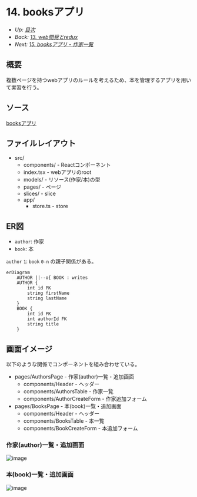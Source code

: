 # 14. booksアプリ

- *Up: [目次](../index.md)*
- *Back: [13. web開発とredux](./13_web_app_development.md)*
- *Next: [15. booksアプリ - 作家一覧](./15_books_app_author_table.md)*

## 概要

複数ページを持つwebアプリのルールを考えるため、本を管理するアプリを用いて実習を行う。

## ソース

[booksアプリ](https://codesandbox.io/s/books-m7xgxj)

## ファイルレイアウト

- src/
  - components/ - Reactコンポーネント
  - index.tsx - webアプリのroot
  - models/ - リソース(作家/本)の型
  - pages/ - ページ
  - slices/ - slice
  - app/
    - store.ts - store

## ER図

- `author`: 作家
- `book`: 本

`author` `1`: `book` `0-n` の親子関係がある。

```mermaid
erDiagram
    AUTHOR ||--o{ BOOK : writes
    AUTHOR {
        int id PK
        string firstName
        string lastName
    }
    BOOK {
        int id PK
        int authorId FK
        string title
    }
```

## 画面イメージ

以下のような関係でコンポーネントを組み合わせている。

- pages/AuthorsPage - 作家(author)一覧・追加画面
  - components/Header - ヘッダー
  - components/AuthorsTable - 作家一覧
  - components/AuthorCreateForm - 作家追加フォーム
- pages/BooksPage - 本(book)一覧・追加画面
  - components/Header - ヘッダー
  - components/BooksTable - 本一覧
  - components/BookCreateForm - 本追加フォーム

### 作家(author)一覧・追加画面

![image](https://user-images.githubusercontent.com/32472129/168813800-4e26addd-4cce-4163-bce3-91088bfa0865.png)

### 本(book)一覧・追加画面

![image](https://user-images.githubusercontent.com/32472129/168813812-f6da3e6d-066b-4465-bb19-30b84d87faa5.png)
